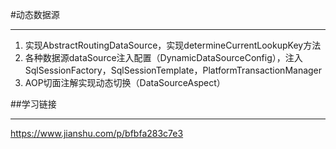 #动态数据源
- --
1. 实现AbstractRoutingDataSource，实现determineCurrentLookupKey方法 
2. 各种数据源dataSource注入配置（DynamicDataSourceConfig），注入SqlSessionFactory，SqlSessionTemplate，PlatformTransactionManager
3. AOP切面注解实现动态切换（DataSourceAspect）

##学习链接
- --
https://www.jianshu.com/p/bfbfa283c7e3